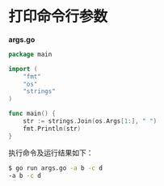 # 打印命令行参数

**args.go**

```go
package main

import (
    "fmt"
    "os"
    "strings"
)

func main() {
    str := strings.Join(os.Args[1:], " ")
    fmt.Println(str)
}
```

执行命令及运行结果如下：

```sh
$ go run args.go -a b -c d
-a b -c d
```